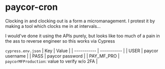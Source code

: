 # paycor-cron
Clocking in and clocking out is a form a micromanagement. I protest it by making a tool which clocks me in at intervals...

I would've done it using the APIs purely, but looks like too much of a pain in the ass to reverse engineer so this works via Cypress

`cypress.env.json`
| Key      | Value |
| ----------- | ----------- |
| USER      | paycor username       |
| PASS   | paycor password        |
| PAY_MF_PRO | `paycorMFProduction`: value to verify w/o 2FA | 

